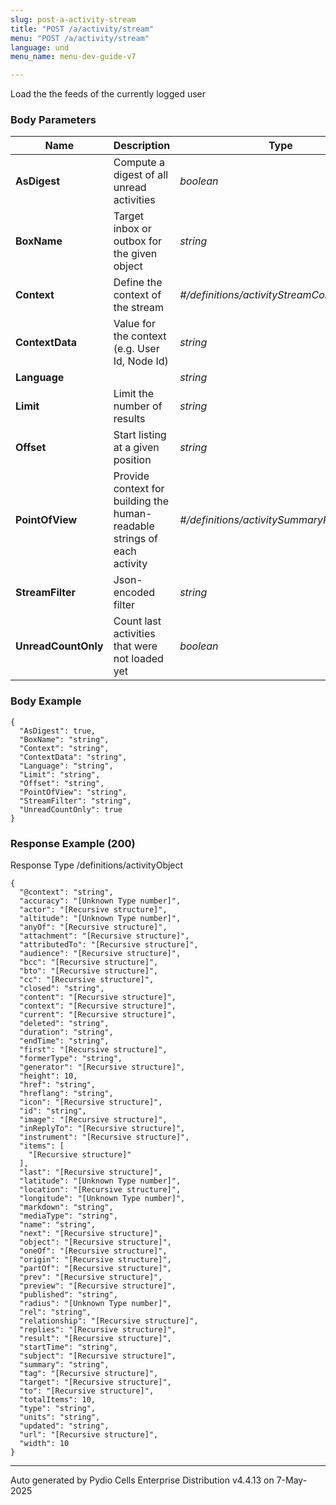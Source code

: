 ```yaml
---
slug: post-a-activity-stream
title: "POST /a/activity/stream"
menu: "POST /a/activity/stream"
language: und
menu_name: menu-dev-guide-v7

---
```








 
Load the the feeds of the currently logged user  


### Body Parameters

Name | Description | Type | Required
---|---|---|---
**AsDigest** | Compute a digest of all unread activities | _boolean_ |   
**BoxName** | Target inbox or outbox for the given object | _string_ |   
**Context** | Define the context of the stream | _#/definitions/activityStreamContext_ |   
**ContextData** | Value for the context (e.g. User Id, Node Id) | _string_ |   
**Language** |  | _string_ |   
**Limit** | Limit the number of results | _string_ |   
**Offset** | Start listing at a given position | _string_ |   
**PointOfView** | Provide context for building the human-readable strings of each activity | _#/definitions/activitySummaryPointOfView_ |   
**StreamFilter** | Json-encoded filter | _string_ |   
**UnreadCountOnly** | Count last activities that were not loaded yet | _boolean_ |   


### Body Example
```
{
  "AsDigest": true,
  "BoxName": "string",
  "Context": "string",
  "ContextData": "string",
  "Language": "string",
  "Limit": "string",
  "Offset": "string",
  "PointOfView": "string",
  "StreamFilter": "string",
  "UnreadCountOnly": true
}
```






### Response Example (200)
Response Type /definitions/activityObject

```
{
  "@context": "string",
  "accuracy": "[Unknown Type number]",
  "actor": "[Recursive structure]",
  "altitude": "[Unknown Type number]",
  "anyOf": "[Recursive structure]",
  "attachment": "[Recursive structure]",
  "attributedTo": "[Recursive structure]",
  "audience": "[Recursive structure]",
  "bcc": "[Recursive structure]",
  "bto": "[Recursive structure]",
  "cc": "[Recursive structure]",
  "closed": "string",
  "content": "[Recursive structure]",
  "context": "[Recursive structure]",
  "current": "[Recursive structure]",
  "deleted": "string",
  "duration": "string",
  "endTime": "string",
  "first": "[Recursive structure]",
  "formerType": "string",
  "generator": "[Recursive structure]",
  "height": 10,
  "href": "string",
  "hreflang": "string",
  "icon": "[Recursive structure]",
  "id": "string",
  "image": "[Recursive structure]",
  "inReplyTo": "[Recursive structure]",
  "instrument": "[Recursive structure]",
  "items": [
    "[Recursive structure]"
  ],
  "last": "[Recursive structure]",
  "latitude": "[Unknown Type number]",
  "location": "[Recursive structure]",
  "longitude": "[Unknown Type number]",
  "markdown": "string",
  "mediaType": "string",
  "name": "string",
  "next": "[Recursive structure]",
  "object": "[Recursive structure]",
  "oneOf": "[Recursive structure]",
  "origin": "[Recursive structure]",
  "partOf": "[Recursive structure]",
  "prev": "[Recursive structure]",
  "preview": "[Recursive structure]",
  "published": "string",
  "radius": "[Unknown Type number]",
  "rel": "string",
  "relationship": "[Recursive structure]",
  "replies": "[Recursive structure]",
  "result": "[Recursive structure]",
  "startTime": "string",
  "subject": "[Recursive structure]",
  "summary": "string",
  "tag": "[Recursive structure]",
  "target": "[Recursive structure]",
  "to": "[Recursive structure]",
  "totalItems": 10,
  "type": "string",
  "units": "string",
  "updated": "string",
  "url": "[Recursive structure]",
  "width": 10
}
```




---
Auto generated by Pydio Cells Enterprise Distribution v4.4.13 on 7-May-2025
